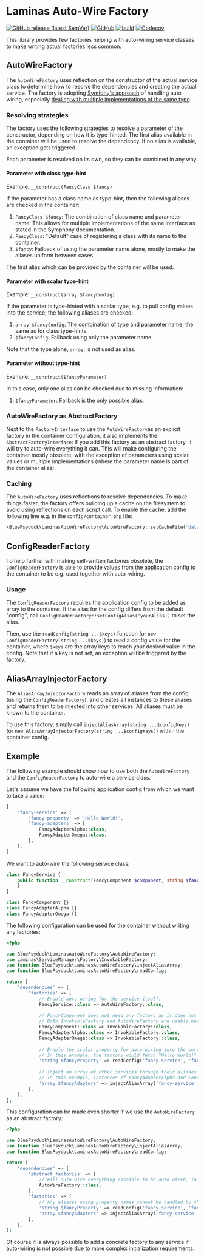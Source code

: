 # Laminas Auto-Wire Factory

[![GitHub release (latest SemVer)](https://img.shields.io/github/v/release/BluePsyduck/laminas-autowire-factory)](https://github.com/BluePsyduck/laminas-autowire-factory/releases)
[![GitHub](https://img.shields.io/github/license/BluePsyduck/laminas-autowire-factory)](LICENSE.md)
[![build](https://img.shields.io/github/workflow/status/BluePsyduck/laminas-autowire-factory/CI?logo=github)](https://github.com/BluePsyduck/laminas-autowire-factory/actions)
[![Codecov](https://img.shields.io/codecov/c/gh/BluePsyduck/laminas-autowire-factory?logo=codecov)](https://codecov.io/gh/BluePsyduck/laminas-autowire-factory)

This library provides few factories helping with auto-wiring service classes to make writing actual factories less
common. 

## AutoWireFactory

The `AutoWireFactory` uses reflection on the constructor of the actual service class to determine how to resolve the
dependencies and creating the actual service. The factory is adopting 
[Symfony's approach](https://symfony.com/doc/current/service_container/autowiring.html) of handling auto wiring,
especially [dealing with multiple implementations of the same type](https://symfony.com/doc/current/service_container/autowiring.html#dealing-with-multiple-implementations-of-the-same-type).

### Resolving strategies

The factory uses the following strategies to resolve a parameter of the constructor, depending on how it is type-hinted.
The first alias available in the container will be used to resolve the dependency. If no alias is available, an 
exception gets triggered.

Each parameter is resolved on its own, so they can be combined in any way.

#### Parameter with class type-hint

Example: ```__construct(FancyClass $fancy)```

If the parameter has a class name as type-hint, then the following aliases are checked in the container:

1. `FancyClass $fancy`: The combination of class name and parameter name. This allows for multiple implementations of
   the same interface as stated in the Symphony documentation.
2. `FancyClass`: "Default" case of registering a class with its name to the container.
3. `$fancy`: Fallback of using the parameter name alone, mostly to make the aliases uniform between cases.

The first alias which can be provided by the container will be used.

#### Parameter with scalar type-hint

Example: ```__construct(array $fancyConfig)```

If the parameter is type-hinted with a scalar type, e.g. to pull config values into the service, the following aliases
are checked:

1. `array $fancyConfig`: The combination of type and parameter name, the same as for class type-hints.
2. `$fancyConfig`: Fallback using only the parameter name. 

Note that the type alone, `array`, is not used as alias.

#### Parameter without type-hint

Example: ```__construct($fancyParameter)```

In this case, only one alias can be checked due to missing information:

1. `$fancyParameter`: Fallback is the only possible alias. 

### AutoWireFactory as AbstractFactory

Next to the `FactoryInterface` to use the `AutoWireFactory`as an explicit factory in the container configuration,
it also implements the `AbstractFactoryInterface`: If you add this factory as an abstract factory, it will try
to auto-wire everything it can. This will make configuring the container mostly obsolete, with the exception of 
parameters using scalar values or multiple implementations (where the parameter name is part of the container alias).

### Caching

The `AutoWireFactory` uses reflections to resolve dependencies. To make things faster, the factory offers building up
a cache on the filesystem to avoid using reflections on each script call. To enable the cache, add the following line
e.g. in the `config/container.php` file:

```php
\BluePsyduck\LaminasAutoWireFactory\AutoWireFactory::setCacheFile('data/cache/autowire-factory.cache.php');
```

## ConfigReaderFactory

To help further with making self-written factories obsolete, the `ConfigReaderFactory` is able to provide values from
the application config to the container to be e.g. used together with auto-wiring.

### Usage

The `ConfigReaderFactory` requires the application config to be added as array to the container. If the alias for the
config differs from the default "config", call `ConfigReaderFactory::setConfigAlias('yourAlias')` to set the
alias.

Then, use the `readConfig(string ...$keys)` function (or `new ConfigReaderFactory(string ...$keys)`) to read a config 
value for the container, where `$keys` are the array keys to reach your desired value in the config. Note that if a key 
is not set, an exception will be triggered by the factory.

## AliasArrayInjectorFactory

The `AliasArrayInjectorFactory` reads an array of aliases from the config (using the `ConfigReaderFactory`), and creates
all instances to these aliases and returns them to be injected into other services. All aliases must be known to the 
container.

To use this factory, simply call `injectAliasArray(string ...$configKeys)` (or 
`new AliasArrayInjectorFactory(string ...$configKeys)`) within the container config. 

## Example

The following example should show how to use both the `AutoWireFactory` and the `ConfigReaderFactory` to auto-wire a
service class.

Let's assume we have the following application config from which we want to take a value:

```php
[
    'fancy-service' => [
        'fancy-property' => 'Hello World!',
        'fancy-adapters' => [
            FancyAdapterAlpha::class,
            FancyAdapterOmega::class,
        ],
    ],
]
``` 

We want to auto-wire the following service class:

```php
class FancyService {
    public function __construct(FancyComponent $component, string $fancyProperty, array $fancyAdapters) {
    }
}

class FancyComponent {}
class FancyAdapterAlpha {}
class FancyAdapterOmega {}
```

The following configuration can be used for the container without writing any factories:

```php
<?php 

use BluePsyduck\LaminasAutoWireFactory\AutoWireFactory;
use Laminas\ServiceManager\Factory\InvokableFactory;
use function BluePsyduck\LaminasAutoWireFactory\injectAliasArray;
use function BluePsyduck\LaminasAutoWireFactory\readConfig;

return [
    'dependencies' => [
        'factories' => [
            // Enable auto-wiring for the service itself.
            FancyService::class => AutoWireFactory::class,
            
            // FancyComponent does not need any factory as it does not have a constructor.
            // Both InvokableFactory and AutoWireFactory are usable here.
            FancyComponent::class => InvokableFactory::class,
            FancyAdapterAlpha::class => InvokableFactory::class,
            FancyAdapterOmega::class => InvokableFactory::class,
            
            // Enable the scalar property for auto-wiring into the service.
            // In this example, the factory would fetch "Hello World!" from the config.
            'string $fancyProperty' => readConfig('fancy-service', 'fancy-property'),
            
            // Inject an array of other services through their aliases into the service.
            // In this example, instances of FancyAdapterAlpha and FancyAdapterOmega would be injected. 
            'array $fancyAdapters' => injectAliasArray('fancy-service', 'fancy-adapters'),
        ],
    ],
];
```

This configuration can be made even shorter if we use the `AutoWireFactory` as an abstract factory:

```php
<?php 

use BluePsyduck\LaminasAutoWireFactory\AutoWireFactory;
use function BluePsyduck\LaminasAutoWireFactory\injectAliasArray;
use function BluePsyduck\LaminasAutoWireFactory\readConfig;

return [
    'dependencies' => [
        'abstract_factories' => [
            // Will auto-wire everything possible to be auto-wired, in our case both FancyService and FancyComponent.
            AutoWireFactory::class,
        ],
        'factories' => [
            // Any aliases using property names cannot be handled by the AutoWireFactory and must still get listed.
            'string $fancyProperty' => readConfig('fancy-service', 'fancy-property'),
            'array $fancyAdapters' => injectAliasArray('fancy-service', 'fancy-adapters'),
        ],
    ],
];
```

Of course it is always possible to add a concrete factory to any service if auto-wiring is not possible due to more 
complex initialization requirements.
